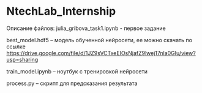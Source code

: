 # NtechLab_Internship

Описание файлов: julia_gribova_task1.ipynb - первое задание

best_model.hdf5 – модель обученной нейросети, ее можно скачать по ссылке https://drive.google.com/file/d/1JZ9sVCTxeEIOsNjafZ9lwej17nla0GIu/view?usp=sharing

train_model.ipynb – ноутбук с тренировкой нейросети

process.py – скрипт для предсказания результата
